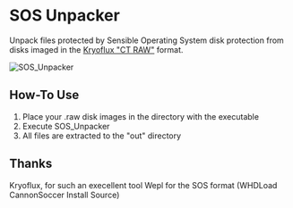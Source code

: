 # SOS Unpacker

Unpack files protected by Sensible Operating System disk protection from disks imaged in the [Kryoflux "CT RAW"](https://blog.legacymode.com/2018/09/09/floppy-disk-archiving/) format.

![SOS_Unpacker](https://user-images.githubusercontent.com/1327406/47247552-22232180-d450-11e8-948c-487ec32b5258.png)

## How-To Use

1. Place your .raw disk images in the directory with the executable
2. Execute SOS_Unpacker
3. All files are extracted to the "out" directory

## Thanks

Kryoflux, for such an execellent tool
Wepl for the SOS format (WHDLoad CannonSoccer Install Source)
